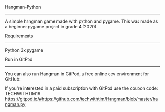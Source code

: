 Hangman-Python
_________________________________________________________________________________________________________________________________________________________________________
A simple hangman game made with python and pygame. This was made as a beginner pygame project in grade 4 (2020).


Requirements
_________________________________________________________________________________________________________________________________________________________________________
Python 3x
pygame


Run in GitPod
_________________________________________________________________________________________________________________________________________________________________________
You can also run Hangman in GitPod, a free online dev environment for GitHub:

If you're interested in a paid subscription with GitPod use the coupon code: TECHWITHTIM19
https://gitpod.io/#https://github.com/techwithtim/Hangman/blob/master/hangman.py
